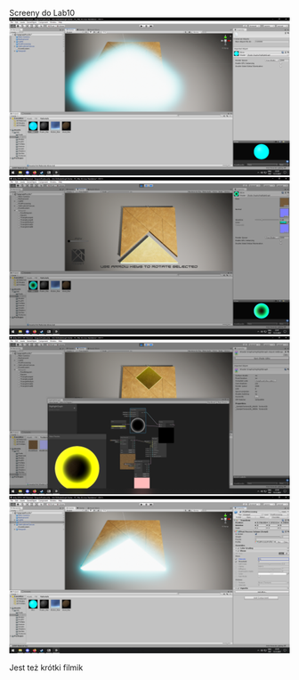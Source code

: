 Screeny do Lab10  
![Screenshot](Lab10_1.png)  
![Screenshot](Lab10_2.png)  
![Screenshot](Lab10_3.png)  
![Screenshot](Lab10_4.png) 

Jest też krótki filmik 